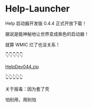 # Help-Launcher
Help 启动器开发版 0.4.4 正式开放下载！ 

据说是能神秘地让世界变成紫色的启动器！  

就算 WMIC 烂了也没关系！  

👇👇👇👇👇  

[HelpDev044.zip](https://github.com/user-attachments/files/16321155/HelpDev044.zip)  

👆👆👆👆👆  

关于报毒：因为套了壳  

怕别用，用别怕
